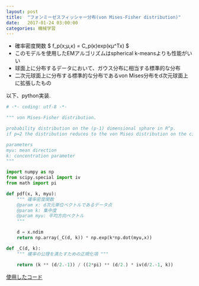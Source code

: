 ```yaml
---
layout: post
title:  "フォンミーゼスフィッシャー分布(von Mises-Fisher distribution)"
date:   2017-01-24 03:00:00
categories: 機械学習
---
```


* 確率密度関数 $ f_p(x;μ,κ) = C_p(κ)exp(κμ^Tx) $
* このモデルを使用したEMアルゴリズムはspherical k-meansよりも性能がいい
* 球面上に分布するデータにおいて、ガウス分布に相当する標準的な分布
* 二次元球面上に分布する標準的な分布であるvon Mises分布をd次元球面上に拡張したもの

以下、python実装.

```python
# -*- coding: utf-8 -*-

""" von Mises-Fisher distribution.

probability distribution on the (p-1) dimensional sphare in R^p.
if p=2 the distribution reduces to the von Mises distribution on the circle.

parameters
myu: mean direction
k: concentration parameter
"""

import numpy as np
from scipy.special import iv
from math import pi

def pdf(x, k, myu):
    """ 確率密度関数
    @param x: d次元単位ベクトルであるデータ点
    @param k: 集中度
    @param myu: 平均方向ベクトル
    """

    d = x.ndim
    return np.array(_C(d, k)) * np.exp(k*np.dot(myu,x))

def _C(d, k):
    """ 確率の公理を満たすための正規化項 """

    return (k ** (d/2.-1)) / ((2*pi) ** (d/2.) * iv(d/2.-1, k))
```

[使用したコード](https://github.com/nocotan/mllib/blob/master/python/vmf.py)
